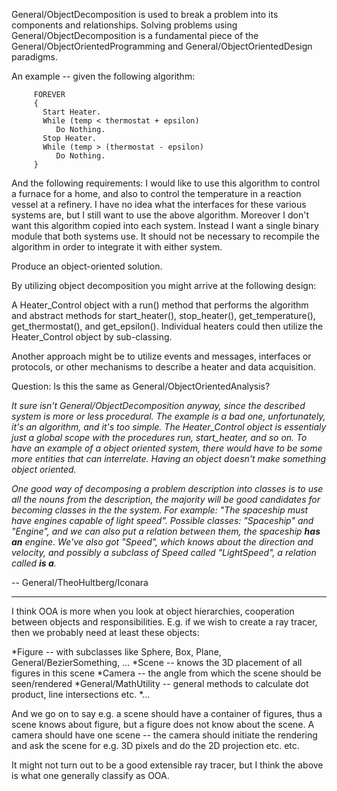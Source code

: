 General/ObjectDecomposition is used to break a problem into its components and relationships. Solving problems using General/ObjectDecomposition is a fundamental piece of the General/ObjectOrientedProgramming and General/ObjectOrientedDesign paradigms.

An example -- given the following algorithm:
    
         FOREVER
         { 
           Start Heater.
           While (temp < thermostat + epsilon)
              Do Nothing.
           Stop Heater.
           While (temp > (thermostat - epsilon)
              Do Nothing.
         }

And the following requirements:
I would like to use this algorithm to control a furnace for a home, and also to control the temperature in a reaction vessel at a refinery. I have no idea what the interfaces for these various systems are, but I still want to use the above algorithm. Moreover I don't want this algorithm copied into each system. Instead I want a single binary module that both systems use. It should not be necessary to recompile the algorithm in order to integrate it with either system.

Produce an object-oriented solution.

By utilizing object decomposition you might arrive at the following design:

A Heater_Control object with a run() method that performs the algorithm and abstract methods for start_heater(), stop_heater(), get_temperature(), get_thermostat(), and get_epsilon(). Individual heaters could then utilize the Heater_Control object by sub-classing.

Another approach might be to utilize events and messages, interfaces or protocols, or other mechanisms to describe a heater and data acquisition.

Question: Is this the same as General/ObjectOrientedAnalysis?

*It sure isn't General/ObjectDecomposition anyway, since the described system is more or less procedural. The example is a bad one, unfortunately, it's an algorithm, and it's too simple. The Heater_Control object is essentialy just a global scope with the procedures run, start_heater, and so on. To have an example of a object oriented system, there would have to be some more entities that can interrelate. Having an object doesn't make something object oriented.*

*One good way of decomposing a problem description into classes is to use all the nouns from the description, the majority will be good candidates for becoming classes in the the system. For example: "The spaceship must have engines capable of light speed". Possible classes: "Spaceship" and "Engine", and we can also put a relation between them, the spaceship **has an** engine. We've also got "Speed", which knows about the direction and velocity, and possibly a subclass of Speed called "Light<nowiki/>Speed", a relation called **is a**.*

-- General/TheoHultberg/Iconara

----

I think OOA is more when you look at object hierarchies, cooperation between objects and responsibilities. E.g. if we wish to create a ray tracer, then we probably need at least these objects:

*Figure -- with subclasses like Sphere, Box, Plane, General/BezierSomething, ...
*Scene -- knows the 3D placement of all figures in this scene
*Camera -- the angle from which the scene should be seen/rendered
*General/MathUtility -- general methods to calculate dot product, line intersections etc.
*...


And we go on to say e.g. a scene should have a container of figures, thus a scene knows about figure, but a figure does not know about the scene. A camera should have one scene -- the camera should initiate the rendering and ask the scene for e.g. 3D pixels and do the 2D projection etc. etc.

It might not turn out to be a good extensible ray tracer, but I think the above is what one generally classify as OOA.
